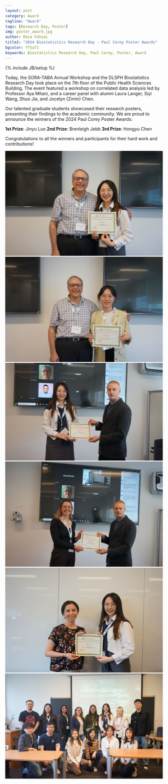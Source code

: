 ```yaml
---
layout: post
category: Award
tagline: "Award"
tags: [Research Day, Poster]
img: poster_award.jpg
author: Reza Fahimi
title2: "2024 Biostatistics Research Day - Paul Corey Poster Awards"
bgcolor: ff5a71
keywords: Biostatistics Research Day, Paul Corey, Poster, Award
---
```


{% include JB/setup %}

Today, the SORA-TABA Annual Workshop and the DLSPH Biostatistics Research Day took place on the 7th floor of the Public Health Sciences Building. The event featured a workshop on correlated data analysis led by Professor Aya Mitani, and a career panel with alumni Laura Langer, Siyi Wang, Shuo Jia, and Jocelyn (Zimin) Chen.

Our talented graduate students showcased their research posters, presenting their findings to the academic community. We are proud to announce the winners of the 2024 Paul Corey Poster Awards:

**1st Prize**: Jinyu Luo
**2nd Prize**: Brenleigh Jebb
**3rd Prize**: Hongyu Chen

Congratulations to all the winners and participants for their hard work and contributions!

<!--more-->

![Tony Panzarella, Jinyu Luo](assets/images/post/tony_jinyu.jpg)
![Tony Panzarella, Hongyu Chen](assets/images/post/tony_hongyu.jpg)
![Jinyu Luo, Olli Saarela](assets/images/post/jinyu_olli.jpg)
![Brenleigh Jebb, Olli Saarela](assets/images/post/brenleigh_olli.jpg)
![Aya Mitani, Jinyu Luo](assets/images/post/aya_jinyu.jpg)
![Career Panel](assets/images/post/careerpanel.jpg)




